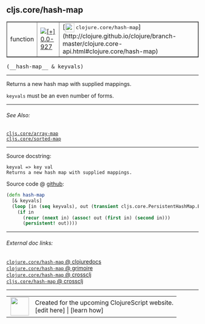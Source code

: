 ## cljs.core/hash-map



 <table border="1">
<tr>
<td>function</td>
<td><a href="https://github.com/cljsinfo/cljs-api-docs/tree/0.0-927"><img valign="middle" alt="[+] 0.0-927" title="Added in 0.0-927" src="https://img.shields.io/badge/+-0.0--927-lightgrey.svg"></a> </td>
<td>
[<img height="24px" valign="middle" src="http://i.imgur.com/1GjPKvB.png"> <samp>clojure.core/hash-map</samp>](http://clojure.github.io/clojure/branch-master/clojure.core-api.html#clojure.core/hash-map)
</td>
</tr>
</table>


 <samp>
(__hash-map__ & keyvals)<br>
</samp>

---

Returns a new hash map with supplied mappings.

`keyvals` must be an even number of forms.



---


###### See Also:

[`cljs.core/array-map`](../cljs.core/array-map.md)<br>
[`cljs.core/sorted-map`](../cljs.core/sorted-map.md)<br>

---


Source docstring:

```
keyval => key val
Returns a new hash map with supplied mappings.
```


Source code @ [github](https://github.com/clojure/clojurescript/blob/r1934/src/cljs/cljs/core.cljs#L5778-L5785):

```clj
(defn hash-map
  [& keyvals]
  (loop [in (seq keyvals), out (transient cljs.core.PersistentHashMap.EMPTY)]
    (if in
      (recur (nnext in) (assoc! out (first in) (second in)))
      (persistent! out))))
```

<!--
Repo - tag - source tree - lines:

 <pre>
clojurescript @ r1934
└── src
    └── cljs
        └── cljs
            └── <ins>[core.cljs:5778-5785](https://github.com/clojure/clojurescript/blob/r1934/src/cljs/cljs/core.cljs#L5778-L5785)</ins>
</pre>

-->

---



###### External doc links:

[`clojure.core/hash-map` @ clojuredocs](http://clojuredocs.org/clojure.core/hash-map)<br>
[`clojure.core/hash-map` @ grimoire](http://conj.io/store/v1/org.clojure/clojure/1.7.0-beta3/clj/clojure.core/hash-map/)<br>
[`clojure.core/hash-map` @ crossclj](http://crossclj.info/fun/clojure.core/hash-map.html)<br>
[`cljs.core/hash-map` @ crossclj](http://crossclj.info/fun/cljs.core.cljs/hash-map.html)<br>

---

 <table>
<tr><td>
<img valign="middle" align="right" width="48px" src="http://i.imgur.com/Hi20huC.png">
</td><td>
Created for the upcoming ClojureScript website.<br>
[edit here] | [learn how]
</td></tr></table>

[edit here]:https://github.com/cljsinfo/cljs-api-docs/blob/master/cljsdoc/cljs.core/hash-map.cljsdoc
[learn how]:https://github.com/cljsinfo/cljs-api-docs/wiki/cljsdoc-files

<!--

This information was too distracting to show to readers, but I'll leave it
commented here since it is helpful to:

- pretty-print the data used to generate this document
- and show how to retrieve that data



The API data for this symbol:

```clj
{:description "Returns a new hash map with supplied mappings.\n\n`keyvals` must be an even number of forms.",
 :ns "cljs.core",
 :name "hash-map",
 :signature ["[& keyvals]"],
 :history [["+" "0.0-927"]],
 :type "function",
 :related ["cljs.core/array-map" "cljs.core/sorted-map"],
 :full-name-encode "cljs.core/hash-map",
 :source {:code "(defn hash-map\n  [& keyvals]\n  (loop [in (seq keyvals), out (transient cljs.core.PersistentHashMap.EMPTY)]\n    (if in\n      (recur (nnext in) (assoc! out (first in) (second in)))\n      (persistent! out))))",
          :title "Source code",
          :repo "clojurescript",
          :tag "r1934",
          :filename "src/cljs/cljs/core.cljs",
          :lines [5778 5785]},
 :full-name "cljs.core/hash-map",
 :clj-symbol "clojure.core/hash-map",
 :docstring "keyval => key val\nReturns a new hash map with supplied mappings."}

```

Retrieve the API data for this symbol:

```clj
;; from Clojure REPL
(require '[clojure.edn :as edn])
(-> (slurp "https://raw.githubusercontent.com/cljsinfo/cljs-api-docs/catalog/cljs-api.edn")
    (edn/read-string)
    (get-in [:symbols "cljs.core/hash-map"]))
```

-->
